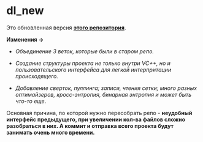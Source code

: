 # dl_new

Это обновленная версия __[этого репозитория](https://github.com/LilPomidorLil/CPP_DL)__. 

__Изменения ->__

- _Объединение 3 веток, которые были в старом репо._

- _Создание структуры проекта не только внутри VC++, но и пользовательского интерфейса для легкой интерпритации происходящего._

- _Добавление сверток, пуллинга; записи, чтения сетки; много разных оптимайзеров, кросс-энтропия, бинарная энтропия и может быть что-то еще_.

Основная причина, по которой нужно пересобрать репо - __неудобный интерфейс предыдущего, при увеличении кол-ва файлов сложно разобраться в них. А коммит и отправка всего проекта будут занимать очень много времени.__
